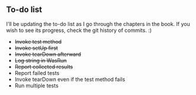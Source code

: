 ## To-do list
I'll be updating the to-do list as I go through the chapters in the book. If you wish to see its progress, check the git history of commits. :)

* ~~Invoke test method~~
* ~~Invoke setUp first~~
* ~~Invoke tearDown afterward~~
* ~~Log string in WasRun~~
* ~~Report collected results~~
* Report failed tests
* Invoke tearDown even if the test method fails
* Run multiple tests